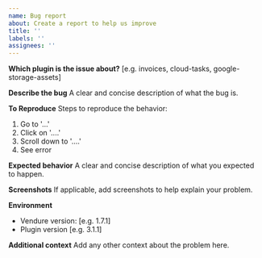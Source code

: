 ```yaml
---
name: Bug report
about: Create a report to help us improve
title: ''
labels: ''
assignees: ''
---
```


**Which plugin is the issue about?**
[e.g. invoices, cloud-tasks, google-storage-assets]

**Describe the bug**
A clear and concise description of what the bug is.

**To Reproduce**
Steps to reproduce the behavior:

1. Go to '...'
2. Click on '....'
3. Scroll down to '....'
4. See error

**Expected behavior**
A clear and concise description of what you expected to happen.

**Screenshots**
If applicable, add screenshots to help explain your problem.

**Environment**

- Vendure version: [e.g. 1.7.1]
- Plugin version [e.g. 3.1.1]

**Additional context**
Add any other context about the problem here.
